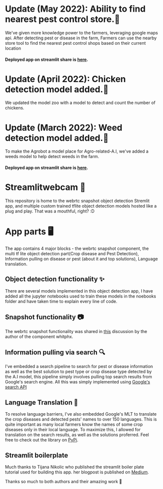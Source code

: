 # Update (May 2022): Ability to find nearest pest control store.🏬
We've given more knowledge power to the farmers, leveraging google maps api. After detecting pest or disease in the farm, Farmers can use the nearby store tool to find the nearest pest control shops based on their current location
#### Deployed app on streamlit share is [here](https://share.streamlit.io/osinkolu/agrobot/main/web_app.py).

# Update (April 2022): Chicken detection model added.🐔

We updated the model zoo with a model to detect and count the number of chickens.

# Update (March 2022): Weed detection model added.🍃

To make the Agrobot a model place for Agro-related-A.I, we've added a weeds model to help detect weeds in the farm.

#### Deployed app on streamlit share is [here](https://share.streamlit.io/osinkolu/agrobot/main/web_app.py).

# Streamlitwebcam 📸

This repository is home to the webrtc snapshot object detection Stremlit app, and multiple custom trained tflite object detection models hosted like a plug and play. That was a mouthful, right? :D

# App parts 🖥

The app contains 4 major blocks - the webrtc snapshot component, the multi tf lite object detection part(Crop disease and Pest Detection), Information pulling on disease or pest (about it and top solutions), Language translation.

## Object detection functionality ✨

There are several models implemented in this object detection app, I have added all the jupyter notebooks used to train these models in the noebooks folder and have taken time to explain every line of code.

## Snapshot functionality 📷

The webrtc snapshot functionality was shared in [this](https://discuss.streamlit.io/t/new-component-streamlit-webrtc-a-new-way-to-deal-with-real-time-media-streams/8669/23?u=whitphx) discussion by the author of the component whitphx.

## Information pulling via search 🔍

I've embedded a search pipeline to search for pest or disease information as well as the best solution to pest type or crop disease type detected by the A.I model, this pipeline simply involves pulling top search results from Google's search engine. All this was simply implemented using [Google's search API](https://serpapi.com/search-api)

## Language Translation 📣

To resolve language barriers, I've also embedded Google's MLT to translate the crop diseases and detected pests' names to over 150 languages. This is quite important as many local farmers know the names of some crop diseases only in their local language. To maximize this, I allowed for translation on the search results, as well as the solutions proferred. Feel free to check out the library on [PyPi](https://pypi.org/project/googletrans/).


## Streamlit boilerplate
Much thanks to Tijana Nikolic who published the streamlit boiler plate tutorial used for building this app. her blogpost is published on [Medium](https://medium.com/sogetiblogsnl/streamlit-to-the-rescue-7d5f2f663465).

Thanks so much to both authors and their amazing work 🤲
